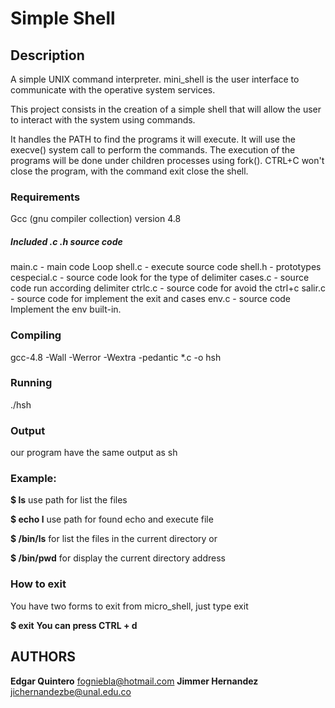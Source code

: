 # Simple Shell
## Description
A simple UNIX command interpreter. mini_shell is the user interface to communicate with the operative system services.

This project consists in the creation of a simple shell
that will allow the user to interact with the system using commands.

It handles the PATH to find the programs it will execute.
It will use the execve() system call to perform the commands.
The execution of the programs will be done under children processes using fork().
CTRL+C won't close the program, with the command exit close the shell.


### Requirements
Gcc (gnu compiler collection) version 4.8
##### Included .c .h source code
main.c - main code Loop
shell.c - execute source code
shell.h - prototypes 
cespecial.c - source code look for the type of delimiter
cases.c - source code run according delimiter
ctrlc.c - source code for avoid the ctrl+c
salir.c - source code for implement the exit and cases
env.c - source code Implement the env built-in.
### Compiling
gcc-4.8 -Wall -Werror -Wextra -pedantic *.c -o hsh

### Running
./hsh

### Output
our program have the  same output as sh

### Example:
**$ ls**
use path for list the files

**$ echo l**
use path for found echo and execute file 

**$ /bin/ls**
for list the files in the current directory or

**$ /bin/pwd**
for display the current directory address

### How to exit
You have two forms to exit from micro_shell, just type exit

**$ exit**
**You can press CTRL + d**

## AUTHORS

**Edgar Quintero** <fogniebla@hotmail.com>
**Jimmer Hernandez** <jichernandezbe@unal.edu.co>
